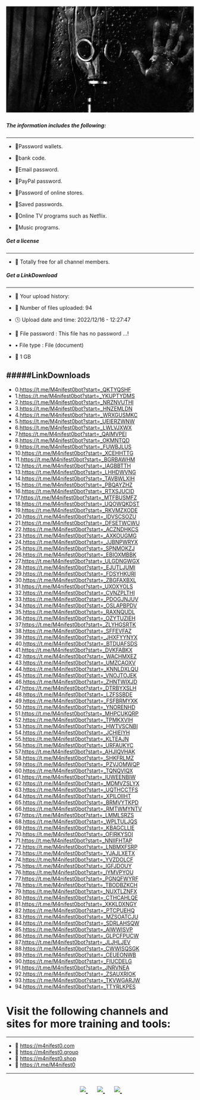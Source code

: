 # ![Locations](https://raw.githubusercontent.com/attakercyebr/240GB-cookie/main/1.jpg) 


##### The information includes the following:
----------------------
- 🎁Password wallets.

- 🎁bank code.

- 🎁Email password.

- 🎁PayPal password.

- 🎁Password of online stores.

- 🎁Saved passwords.

- 🎁Online TV programs such as Netflix.

- 🎁Music programs.

##### Get a license
----------------------
- 🎁 Totally free for all channel members.


##### Get a LinkDownload
----------------------
- 📂 Your upload history:

- 📍 Number of files uploaded: 94

- 🕓 Upload date and time: 2022/12/16 - 12:27:47

- 🔐 File password : This file has no password ...!

- ▪️ File type : File (document)

- 💾 1 GB

#####LinkDownloads
----------------------

- 0.https://t.me/M4nifest0bot?start=_QKTYQSHF
- 1.https://t.me/M4nifest0bot?start=_YKUPTYDMS
- 2.https://t.me/M4nifest0bot?start=_NRZNVUTHI
- 3.https://t.me/M4nifest0bot?start=_HNZEMLDN
- 4.https://t.me/M4nifest0bot?start=_WRXGUSMKC
- 5.https://t.me/M4nifest0bot?start=_UEIERZWNW
- 6.https://t.me/M4nifest0bot?start=_LWLVJXWX
- 7.https://t.me/M4nifest0bot?start=_QAIMVPEI
- 8.https://t.me/M4nifest0bot?start=_OKMNTQD
- 9.https://t.me/M4nifest0bot?start=_FUWBJLUS
- 10.https://t.me/M4nifest0bot?start=_XCEHHTTG
- 11.https://t.me/M4nifest0bot?start=_BGRBAWHM
- 12.https://t.me/M4nifest0bot?start=_IAGBBTTH
- 13.https://t.me/M4nifest0bot?start=_LHHDWVNG
- 14.https://t.me/M4nifest0bot?start=_TAVBWLXIH
- 15.https://t.me/M4nifest0bot?start=_PBQAYZHZ
- 16.https://t.me/M4nifest0bot?start=_RTXSJUCID
- 17.https://t.me/M4nifest0bot?start=_MTFBUSMFZ
- 18.https://t.me/M4nifest0bot?start=_UQOWQKDST
- 19.https://t.me/M4nifest0bot?start=_RKVMZXODE
- 20.https://t.me/M4nifest0bot?start=_IDVSCSOZU
- 21.https://t.me/M4nifest0bot?start=_DFSETWCWU
- 22.https://t.me/M4nifest0bot?start=_ACZNDHKCS
- 23.https://t.me/M4nifest0bot?start=_AXKOUGMG
- 24.https://t.me/M4nifest0bot?start=_JJBNPWRYX
- 25.https://t.me/M4nifest0bot?start=_SPNMOKZJ
- 26.https://t.me/M4nifest0bot?start=_EBIOXMBBK
- 27.https://t.me/M4nifest0bot?start=_ULGDNGWGX
- 28.https://t.me/M4nifest0bot?start=_EJUTLJUMI
- 29.https://t.me/M4nifest0bot?start=_FDSYHKURI
- 30.https://t.me/M4nifest0bot?start=_ZBGFAXBXL
- 31.https://t.me/M4nifest0bot?start=_UXOXYOLS
- 32.https://t.me/M4nifest0bot?start=_CVNZPLTHI
- 33.https://t.me/M4nifest0bot?start=_PDOGJNJUV
- 34.https://t.me/M4nifest0bot?start=_OSLAPBPDV
- 35.https://t.me/M4nifest0bot?start=_RAXNQUDL
- 36.https://t.me/M4nifest0bot?start=_OZYTUZIEH
- 37.https://t.me/M4nifest0bot?start=_ZLYHGSRTK
- 38.https://t.me/M4nifest0bot?start=_SFFEVFAZ
- 39.https://t.me/M4nifest0bot?start=_JHXFYYNYX
- 40.https://t.me/M4nifest0bot?start=_BTDUAFSDS
- 41.https://t.me/M4nifest0bot?start=_DVKFABKX
- 42.https://t.me/M4nifest0bot?start=_WACHMXEZ
- 43.https://t.me/M4nifest0bot?start=_UMZCAOXV
- 44.https://t.me/M4nifest0bot?start=_KNNLDXLQU
- 45.https://t.me/M4nifest0bot?start=_VNOJTOJEK
- 46.https://t.me/M4nifest0bot?start=_ZHNTWIXJD
- 47.https://t.me/M4nifest0bot?start=_DTRBYXSLH
- 48.https://t.me/M4nifest0bot?start=_LZFSSBDE
- 49.https://t.me/M4nifest0bot?start=_FSFBRMYXK
- 50.https://t.me/M4nifest0bot?start=_YNORENHD
- 51.https://t.me/M4nifest0bot?start=_MHPCUKQRP
- 52.https://t.me/M4nifest0bot?start=_TPMKXVIH
- 53.https://t.me/M4nifest0bot?start=_HWTVSCNBI
- 54.https://t.me/M4nifest0bot?start=_JCHIEIYH
- 55.https://t.me/M4nifest0bot?start=_KLTEAJN
- 56.https://t.me/M4nifest0bot?start=_URFAUKYC
- 57.https://t.me/M4nifest0bot?start=_AHJIQVHAK
- 58.https://t.me/M4nifest0bot?start=_SHKFRLMZ
- 59.https://t.me/M4nifest0bot?start=_PZVJOMWQP
- 60.https://t.me/M4nifest0bot?start=_TQNQVIQX
- 61.https://t.me/M4nifest0bot?start=_IUWEENBIW
- 62.https://t.me/M4nifest0bot?start=_MDMVZSLYX
- 63.https://t.me/M4nifest0bot?start=_UQTHCCTFS
- 64.https://t.me/M4nifest0bot?start=_XPILOIIHT
- 65.https://t.me/M4nifest0bot?start=_BRMVYTKPD
- 66.https://t.me/M4nifest0bot?start=_RMTWMYNTV
- 67.https://t.me/M4nifest0bot?start=_LMMLSRZS
- 68.https://t.me/M4nifest0bot?start=_WPLTULJQS
- 69.https://t.me/M4nifest0bot?start=_KBAGCLLIE
- 70.https://t.me/M4nifest0bot?start=_OFIRKYSOI
- 71.https://t.me/M4nifest0bot?start=_NNIIFHTAP
- 72.https://t.me/M4nifest0bot?start=_LNBMXFSRP
- 73.https://t.me/M4nifest0bot?start=_YJAJLXETX
- 74.https://t.me/M4nifest0bot?start=_YVZDOLCF
- 75.https://t.me/M4nifest0bot?start=_IGFJDOUY
- 76.https://t.me/M4nifest0bot?start=_IYMVPYOU
- 77.https://t.me/M4nifest0bot?start=_PGNQFWYRF
- 78.https://t.me/M4nifest0bot?start=_TBODBZKCH
- 79.https://t.me/M4nifest0bot?start=_NUXTLZNFX
- 80.https://t.me/M4nifest0bot?start=_CTHCAHLQE
- 81.https://t.me/M4nifest0bot?start=_XKKLDXNGY
- 82.https://t.me/M4nifest0bot?start=_PTCPUEHQ
- 83.https://t.me/M4nifest0bot?start=_MZSOATCJU
- 84.https://t.me/M4nifest0bot?start=_SDRLAHSQW
- 85.https://t.me/M4nifest0bot?start=_AIWWISVP
- 86.https://t.me/M4nifest0bot?start=_GLPCFPUCW
- 87.https://t.me/M4nifest0bot?start=_JLJHLJEV
- 88.https://t.me/M4nifest0bot?start=_CWWISQSGK
- 89.https://t.me/M4nifest0bot?start=_CEUEONWB
- 90.https://t.me/M4nifest0bot?start=_FIUCDELG
- 91.https://t.me/M4nifest0bot?start=_JNRVNEA
- 92.https://t.me/M4nifest0bot?start=_ZSAUXRIOK
- 93.https://t.me/M4nifest0bot?start=_TKVWGARJW
- 94.https://t.me/M4nifest0bot?start=_TTYRLKPES


# Visit the following channels and sites for more training and tools:
----------------------
- 🔞 https://m4nifest0.com
- 🔞 https://m4nifest0.group
- 🔞 https://m4nifest0.shop
- 🔞 https://t.me/M4nifest0

----------------------

<h2>
<p align="center">	
</a>&nbsp;&nbsp;&nbsp;&nbsp;
	<a href="https://t.me/M4nifest0">
		<img src="https://img.shields.io/badge/Telegram-%23000000.svg?&style=for-the-badge&logo=Telegram&logoColor=white" />
	</a>&nbsp;&nbsp;&nbsp;&nbsp;
	<a href="https://twitter.com/_M4nifest0_">
		<img src="https://img.shields.io/badge/twitter-%231DA1F2.svg?&style=for-the-badge&logo=twitter&logoColor=white" />
	</a>&nbsp;&nbsp;&nbsp;&nbsp;
	<a href="https://m4nifest0.com">
		<img src="https://img.shields.io/badge/WebSite-%234A154B.svg?&style=for-the-badge&logo=slack&logoColor=white" />
	</a>&nbsp;&nbsp;&nbsp;&nbsp;
</p>
